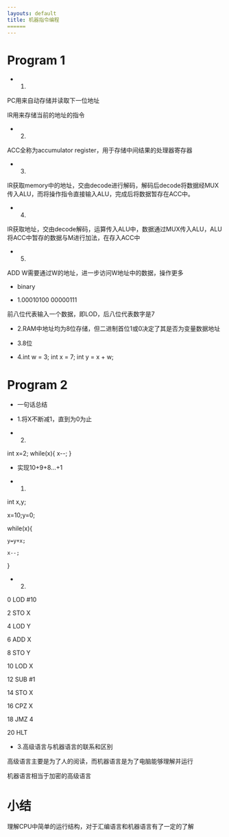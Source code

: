 ```yaml
---
layouts: default
title: 机器指令编程
======
---
```


# Program 1

* 1.
PC用来自动存储并读取下一位地址

IR用来存储当前的地址的指令

* 2.
ACC全称为accumulator register，用于存储中间结果的处理器寄存器

* 3.
IR获取memory中的地址，交由decode进行解码，解码后decode将数据经MUX传入ALU，而将操作指令直接输入ALU，完成后将数据暂存在ACC中。

* 4.
IR获取地址，交由decode解码，运算传入ALU中，数据通过MUX传入ALU，ALU将ACC中暂存的数据与M进行加法，在存入ACC中

* 5.
ADD W需要通过W的地址，进一步访问W地址中的数据，操作更多

* binary

* 1.00010100 00000111

前八位代表输入一个数据，即LOD，后八位代表数字是7

* 2.RAM中地址均为8位存储，但二进制首位1或0决定了其是否为变量数据地址

* 3.8位

* 4.int w = 3; int x = 7; int y = x + w;

# Program 2

* 一句话总结

* 1.将X不断减1，直到为0为止

* 2.
int x=2;
while(x){
    x--;
}

* 实现10+9+8...+1

* 1.
int x,y;

x=10;y=0;

while(x){

    y=y+x;

    x--;
}

* 2.
0 LOD #10

2 STO X

4 LOD Y

6 ADD X

8 STO Y

10 LOD X

12 SUB #1

14 STO X

16 CPZ X

18 JMZ 4

20 HLT

* 3.高级语言与机器语言的联系和区别

高级语言主要是为了人的阅读，而机器语言是为了电脑能够理解并运行

机器语言相当于加密的高级语言

# 小结

理解CPU中简单的运行结构，对于汇编语言和机器语言有了一定的了解